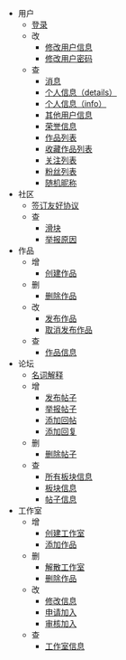 - 用户
  - [登录](/user/login)
  - 改
    - [修改用户信息](/user/update_info)
    - [修改用户密码](/user/update_password)
  - 查
    - [消息](/user/messages)
    - [个人信息（details）](/user/details)
    - [个人信息（info）](/user/info)
    - [其他用户信息](/user/user_details)
    - [荣誉信息](/user/honor)
    - [作品列表](/user/work_list)
    - [收藏作品列表](/user/collection_work_list)
    - [关注列表](/user/follow_list)
    - [粉丝列表](/user/fan_list)
    - [随机昵称](/user/random_nickname)
- 社区
  - [签订友好协议](/community/signature)
  - 查
    - [滑块](/community/banners)
    - [举报原因](/community/report_reasons)
- 作品
  - 增
    - [创建作品](/work/create)
  - 删
    - [删除作品](/work/delete)
  - 改
    - [发布作品](/work/publish)
    - [取消发布作品](/work/unpublish)
  - 查
    - [作品信息](/work/details)
- 论坛
  - [名词解释](/forum/explain)
  - 增
    - [发布帖子](/forum/publish_post)
    - [举报帖子](/forum/report_post)
    - [添加回帖](/forum/add_reply)
    - [添加回复](/forum/add_comment)
  - 删
    - [删除帖子](/forum/delete_post)
  - 查
    - [所有板块信息](/forum/boards)
    - [板块信息](/forum/board)
    - [帖子信息](/forum/details)
- 工作室
  - 增
    - [创建工作室](/workshop/create)
    - [添加作品](/workshop/contribute_work)
  - 删
    - [解散工作室](/workshop/dissolve)
    - [删除作品](/workshop/remove_work)
  - 改
    - [修改信息](/workshop/update)
    - [申请加入](/workshop/apply_join)
    - [审核加入](/workshop/audit_join)
  - 查
    - [工作室信息](/workshop/details)
